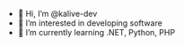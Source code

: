 - 👋 Hi, I’m @kalive-dev
- 👀 I’m interested in developing software
- 🌱 I’m currently learning .NET, Python, PHP

<!---
kalive-dev/kalive-dev is a ✨ special ✨ repository because its `README.md` (this file) appears on your GitHub profile.
You can click the Preview link to take a look at your changes.
--->
